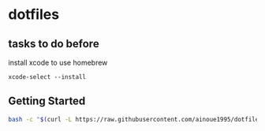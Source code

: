 # dotfiles

## tasks to do before

install xcode to use homebrew

```
xcode-select --install
```


## Getting Started
``` bash
bash -c "$(curl -L https://raw.githubusercontent.com/ainoue1995/dotfiles/master/install.sh)"
```